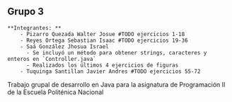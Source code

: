 ## Grupo 3
    **Integrantes: **
        - Pizarro Quezada Walter Josue #TODO ejercicios 1-18
        - Reyes Ortega Sebastian Isaac #TODO ejercicios 19-36
        - Saá González Jhosua Israel
          - Se incluyó un método para obtener strings, caracteres y enteros en `Controller.java`
          - Realizados los últimos 4 ejercicios de figuras
        - Tuquinga Santillan Javier Andres #TODO ejercicios 55-72
Trabajo grupal de desarrollo en Java para la asignatura de Programación II de la Escuela Politénica Nacional   
